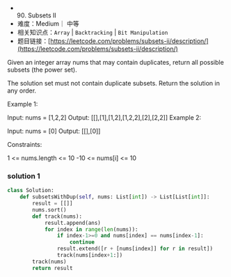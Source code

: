 
* 90. Subsets II
* 难度：Medium｜ 中等
* 相关知识点：`Array` | `Backtracking` | `Bit Manipulation`
* 题目链接：[https://leetcode.com/problems/subsets-ii/description/](https://leetcode.com/problems/subsets-ii/description/)


Given an integer array nums that may contain duplicates, return all possible 
subsets
 (the power set).

The solution set must not contain duplicate subsets. Return the solution in any order.

 

Example 1:

Input: nums = [1,2,2]
Output: [[],[1],[1,2],[1,2,2],[2],[2,2]]
Example 2:

Input: nums = [0]
Output: [[],[0]]
 

Constraints:

1 <= nums.length <= 10
-10 <= nums[i] <= 10

### solution 1
```python
class Solution:
    def subsetsWithDup(self, nums: List[int]) -> List[List[int]]:
        result = [[]]
        nums.sort()
        def track(nums):
            result.append(ans)
            for index in range(len(nums)):
                if index-1>=0 and nums[index] == nums[index-1]:
                    continue
                result.extend([r + [nums[index]] for r in result])
                track(nums[index+1:])
        track(nums)
        return result
        
```
